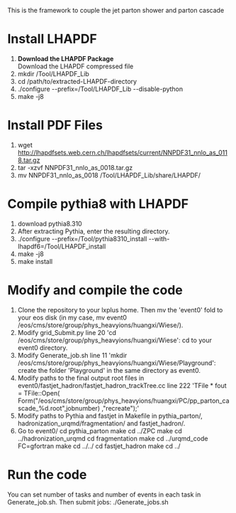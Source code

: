 This is the framework to couple the jet parton shower and parton cascade

# Install LHAPDF
1. **Download the LHAPDF Package**  
   Download the LHAPDF compressed file
2. mkdir /Tool/LHAPDF_Lib
3. cd /path/to/extracted-LHAPDF-directory
4. ./configure --prefix=/Tool/LHAPDF_Lib --disable-python
5. make -j8

# Install PDF Files
1. wget http://lhapdfsets.web.cern.ch/lhapdfsets/current/NNPDF31_nnlo_as_0118.tar.gz
2. tar -xzvf NNPDF31_nnlo_as_0018.tar.gz
3. mv NNPDF31_nnlo_as_0018 /Tool/LHAPDF_Lib/share/LHAPDF/

# Compile pythia8 with LHAPDF
1. download pythia8.310
2. After extracting Pythia, enter the resulting directory.
3. ./configure --prefix=/Tool/pythia8310_install --with-lhapdf6=/Tool/LHAPDF_install
4. make -j8
5. make install

# Modify and compile the code
1. Clone the repository to your lxplus home. Then mv the 'event0' fold to your eos disk (in my case, mv event0 /eos/cms/store/group/phys_heavyions/huangxi/Wiese/).
2. Modify grid_Submit.py line 20 'cd /eos/cms/store/group/phys_heavyions/huangxi/Wiese': cd to your event0 directory.
3. Modify Generate_job.sh line 11 'mkdir /eos/cms/store/group/phys_heavyions/huangxi/Wiese/Playground': create the folder 'Playground' in the same directory as event0.
4. Modify paths to the final output root files in event0/fastjet_hadron/fastjet_hadron_trackTree.cc line 222 'TFile * fout = TFile::Open( Form("/eos/cms/store/group/phys_heavyions/huangxi/PC/pp_parton_cascade_%d.root",jobnumber) ,"recreate");'
5. Modify paths to Pythia and fastjet in Makefile in pythia_parton/, hadronization_urqmd/fragmentation/ and fastjet_hadron/.
6. Go to event0/
cd pythia_parton
make
cd ../ZPC
make 
cd ../hadronization_urqmd
cd fragmentation
make 
cd ../urqmd_code
FC=gfortran make
cd ../../
cd fastjet_hadron
make 
cd ../

# Run the code
You can set number of tasks and number of events in each task in Generate_job.sh.
Then submit jobs: ./Generate_jobs.sh
